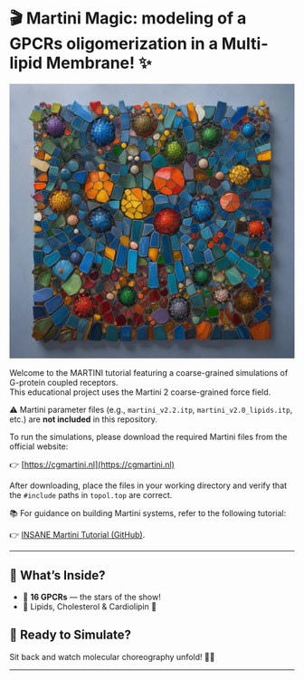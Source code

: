 # 🎬 Martini Magic: modeling of a GPCRs oligomerization in a Multi-lipid Membrane! ✨

[![Watch the Shorts](https://github.com/TheVisualHub/VisualFactory/blob/aa62d075e6a471ca173dad8fea53666b5e629b88/assets/membrane_logo.jpeg)](https://youtube.com/shorts/2bHy32RXCBc)


Welcome to the MARTINI tutorial featuring a coarse-grained simulations of G-protein coupled receptors.  
This educational project uses the Martini 2 coarse-grained force field.  

⚠️ Martini parameter files (e.g., `martini_v2.2.itp`, `martini_v2.0_lipids.itp`, etc.) are **not included** in this repository.  

To run the simulations, please download the required Martini files from the official website:  

👉 [https://cgmartini.nl](https://cgmartini.nl)  

After downloading, place the files in your working directory and verify that the `#include` paths in `topol.top` are correct.  

📚 For guidance on building Martini systems, refer to the following tutorial:

👉 [INSANE Martini Tutorial (GitHub)](https://github.com/msidore/tutorial_insane/blob/master/INSANE_Tutorial.ipynb). 

---

## 🧩 What’s Inside?

- 🧬 **16 GPCRs** — the stars of the show!  
- 🧫 Lipids, Cholesterol &  Cardiolipin 💖

## 🚀 Ready to Simulate?

Sit back and watch molecular choreography unfold! 💃🕺

---



